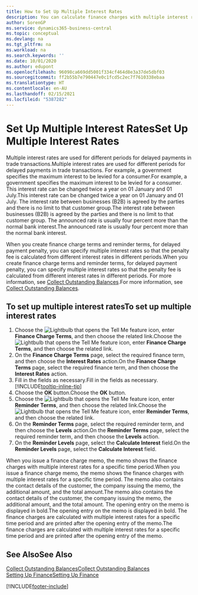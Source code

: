 ```yaml
---
title: How to Set Up Multiple Interest Rates
description: You can calculate finance charges with multiple interest rates for a specific period. The interest calculation is similar for all financial charges, with variation only in the rate of interest for a specific period.
author: SorenGP
ms.service: dynamics365-business-central
ms.topic: conceptual
ms.devlang: na
ms.tgt_pltfrm: na
ms.workload: na
ms.search.keywords: ''
ms.date: 10/01/2020
ms.author: edupont
ms.openlocfilehash: 96098ca669dd5001f334cf464d8e3a37de5dbf03
ms.sourcegitcommit: ff2b55b7e790447e0c1fcd5c2ec7f7610338ebaa
ms.translationtype: HT
ms.contentlocale: en-AU
ms.lasthandoff: 02/15/2021
ms.locfileid: "5387282"
---
```

# <a name="set-up-multiple-interest-rates"></a><span data-ttu-id="11936-104">Set Up Multiple Interest Rates</span><span class="sxs-lookup"><span data-stu-id="11936-104">Set Up Multiple Interest Rates</span></span>
<span data-ttu-id="11936-105">Multiple interest rates are used for different periods for delayed payments in trade transactions.</span><span class="sxs-lookup"><span data-stu-id="11936-105">Multiple interest rates are used for different periods for delayed payments in trade transactions.</span></span> <span data-ttu-id="11936-106">For example, a government specifies the maximum interest to be levied for a consumer.</span><span class="sxs-lookup"><span data-stu-id="11936-106">For example, a government specifies the maximum interest to be levied for a consumer.</span></span> <span data-ttu-id="11936-107">This interest rate can be changed twice a year on 01 January and 01 July.</span><span class="sxs-lookup"><span data-stu-id="11936-107">This interest rate can be changed twice a year on 01 January and 01 July.</span></span> <span data-ttu-id="11936-108">The interest rate between businesses (B2B) is agreed by the parties and there is no limit to that customer group.</span><span class="sxs-lookup"><span data-stu-id="11936-108">The interest rate between businesses (B2B) is agreed by the parties and there is no limit to that customer group.</span></span> <span data-ttu-id="11936-109">The announced rate is usually four percent more than the normal bank interest.</span><span class="sxs-lookup"><span data-stu-id="11936-109">The announced rate is usually four percent more than the normal bank interest.</span></span>

<span data-ttu-id="11936-110">When you create finance charge terms and reminder terms, for delayed payment penalty, you can specify multiple interest rates so that the penalty fee is calculated from different interest rates in different periods.</span><span class="sxs-lookup"><span data-stu-id="11936-110">When you create finance charge terms and reminder terms, for delayed payment penalty, you can specify multiple interest rates so that the penalty fee is calculated from different interest rates in different periods.</span></span> <span data-ttu-id="11936-111">For more information, see [Collect Outstanding Balances](receivables-collect-outstanding-balances.md).</span><span class="sxs-lookup"><span data-stu-id="11936-111">For more information, see [Collect Outstanding Balances](receivables-collect-outstanding-balances.md).</span></span>

## <a name="to-set-up-multiple-interest-rates"></a><span data-ttu-id="11936-112">To set up multiple interest rates</span><span class="sxs-lookup"><span data-stu-id="11936-112">To set up multiple interest rates</span></span>  
1.  <span data-ttu-id="11936-113">Choose the ![Lightbulb that opens the Tell Me feature](media/ui-search/search_small.png "Tell me what you want to do") icon, enter **Finance Charge Terms**, and then choose the related link.</span><span class="sxs-lookup"><span data-stu-id="11936-113">Choose the ![Lightbulb that opens the Tell Me feature](media/ui-search/search_small.png "Tell me what you want to do") icon, enter **Finance Charge Terms**, and then choose the related link.</span></span>  
2.  <span data-ttu-id="11936-114">On the **Finance Charge Terms** page, select the required finance term, and then choose the **Interest Rates** action.</span><span class="sxs-lookup"><span data-stu-id="11936-114">On the **Finance Charge Terms** page, select the required finance term, and then choose the **Interest Rates** action.</span></span>  
3.  <span data-ttu-id="11936-115">Fill in the fields as necessary.</span><span class="sxs-lookup"><span data-stu-id="11936-115">Fill in the fields as necessary.</span></span> [!INCLUDE[tooltip-inline-tip](includes/tooltip-inline-tip_md.md)]
4.  <span data-ttu-id="11936-116">Choose the **OK** button.</span><span class="sxs-lookup"><span data-stu-id="11936-116">Choose the **OK** button.</span></span>  
5.  <span data-ttu-id="11936-117">Choose the ![Lightbulb that opens the Tell Me feature](media/ui-search/search_small.png "Tell me what you want to do") icon, enter **Reminder Terms**, and then choose the related link.</span><span class="sxs-lookup"><span data-stu-id="11936-117">Choose the ![Lightbulb that opens the Tell Me feature](media/ui-search/search_small.png "Tell me what you want to do") icon, enter **Reminder Terms**, and then choose the related link.</span></span>  
6.  <span data-ttu-id="11936-118">On the **Reminder Terms** page, select the required reminder term, and then choose the **Levels** action.</span><span class="sxs-lookup"><span data-stu-id="11936-118">On the **Reminder Terms** page, select the required reminder term, and then choose the **Levels** action.</span></span>  
7.  <span data-ttu-id="11936-119">On the **Reminder Levels** page, select the **Calculate Interest** field.</span><span class="sxs-lookup"><span data-stu-id="11936-119">On the **Reminder Levels** page, select the **Calculate Interest** field.</span></span>  

<span data-ttu-id="11936-120">When you issue a finance charge memo, the memo shows the finance charges with multiple interest rates for a specific time period.</span><span class="sxs-lookup"><span data-stu-id="11936-120">When you issue a finance charge memo, the memo shows the finance charges with multiple interest rates for a specific time period.</span></span> <span data-ttu-id="11936-121">The memo also contains the contact details of the customer, the company issuing the memo, the additional amount, and the total amount.</span><span class="sxs-lookup"><span data-stu-id="11936-121">The memo also contains the contact details of the customer, the company issuing the memo, the additional amount, and the total amount.</span></span> <span data-ttu-id="11936-122">The opening entry on the memo is displayed in bold.</span><span class="sxs-lookup"><span data-stu-id="11936-122">The opening entry on the memo is displayed in bold.</span></span> <span data-ttu-id="11936-123">The finance charges are calculated with multiple interest rates for a specific time period and are printed after the opening entry of the memo.</span><span class="sxs-lookup"><span data-stu-id="11936-123">The finance charges are calculated with multiple interest rates for a specific time period and are printed after the opening entry of the memo.</span></span>  

## <a name="see-also"></a><span data-ttu-id="11936-124">See Also</span><span class="sxs-lookup"><span data-stu-id="11936-124">See Also</span></span>  
[<span data-ttu-id="11936-125">Collect Outstanding Balances</span><span class="sxs-lookup"><span data-stu-id="11936-125">Collect Outstanding Balances</span></span>](receivables-collect-outstanding-balances.md)  
[<span data-ttu-id="11936-126">Setting Up Finance</span><span class="sxs-lookup"><span data-stu-id="11936-126">Setting Up Finance</span></span>](finance-setup-finance.md)


[!INCLUDE[footer-include](includes/footer-banner.md)]
